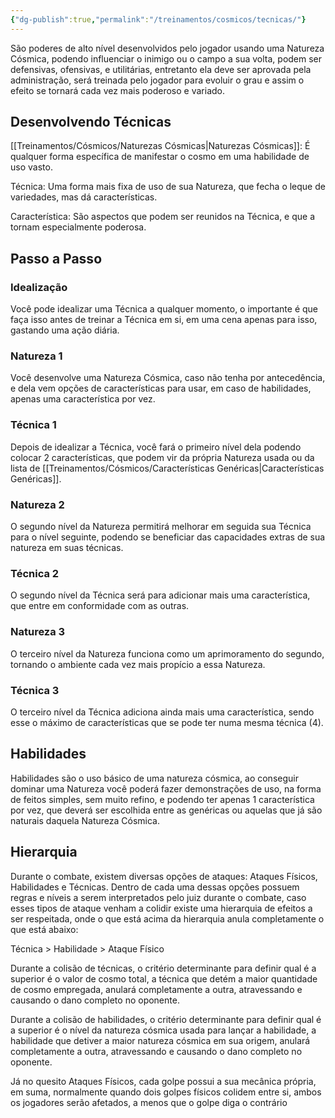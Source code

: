 ```yaml
---
{"dg-publish":true,"permalink":"/treinamentos/cosmicos/tecnicas/"}
---
```


São poderes de alto nível desenvolvidos pelo jogador usando uma Natureza Cósmica, podendo influenciar o inimigo ou o campo a sua volta, podem ser defensivas, ofensivas, e utilitárias, entretanto ela deve ser aprovada pela administração, será treinada pelo jogador para evoluir o grau e assim o efeito se tornará cada vez mais poderoso e variado.

## Desenvolvendo Técnicas

[[Treinamentos/Cósmicos/Naturezas Cósmicas\|Naturezas Cósmicas]]: É qualquer forma específica de manifestar o cosmo em uma habilidade de uso vasto.

Técnica: Uma forma mais fixa de uso de sua Natureza, que fecha o leque de variedades, mas dá características.

Característica: São aspectos que podem ser reunidos na Técnica, e que a tornam especialmente poderosa.

## Passo a Passo

### Idealização

Você pode idealizar uma Técnica a qualquer momento, o importante é que faça isso antes de treinar a Técnica em si, em uma cena apenas para isso, gastando uma ação diária.

### Natureza 1

Você desenvolve uma Natureza Cósmica, caso não tenha por antecedência, e dela vem opções de características para usar, em caso de habilidades, apenas uma característica por vez.

### Técnica 1

Depois de idealizar a Técnica, você fará o primeiro nível dela podendo colocar 2 características, que podem vir da própria Natureza usada ou da lista de [[Treinamentos/Cósmicos/Características Genéricas\|Características Genéricas]].

### Natureza 2

O segundo nível da Natureza permitirá melhorar em seguida sua Técnica para o nível seguinte, podendo se beneficiar das capacidades extras de sua natureza em suas técnicas.

### Técnica 2

O segundo nível da Técnica será para adicionar mais uma característica, que entre em conformidade com as outras.

### Natureza 3

O terceiro nível da Natureza funciona como um aprimoramento do segundo, tornando o ambiente cada vez mais propício a essa Natureza.

### Técnica 3

O terceiro nível da Técnica adiciona ainda mais uma característica, sendo esse o máximo de características que se pode ter numa mesma técnica (4).

## Habilidades

Habilidades são o uso básico de uma natureza cósmica, ao conseguir dominar uma Natureza você poderá fazer demonstrações de uso, na forma de feitos simples, sem muito refino, e podendo ter apenas 1 característica por vez, que deverá ser escolhida entre as genéricas ou aquelas que já são naturais daquela Natureza Cósmica.

## Hierarquia

Durante o combate, existem diversas opções de ataques: Ataques Físicos, Habilidades e Técnicas. Dentro de cada uma dessas opções possuem regras e níveis a serem interpretados pelo juiz durante o combate, caso esses tipos de ataque venham a colidir existe uma hierarquia de efeitos a ser respeitada, onde o que está acima da hierarquia anula completamente o que está abaixo:  
  
Técnica > Habilidade > Ataque Físico

  
Durante a colisão de técnicas, o critério determinante para definir qual é a superior é o valor de cosmo total, a técnica que detém a maior quantidade de cosmo empregada, anulará completamente a outra, atravessando e causando o dano completo no oponente.

  

Durante a colisão de habilidades, o critério determinante para definir qual é a superior é o nível da natureza cósmica usada para lançar a habilidade, a habilidade que detiver a maior natureza cósmica em sua origem, anulará completamente a outra, atravessando e causando o dano completo no oponente.

  

Já no quesito Ataques Físicos, cada golpe possui a sua mecânica própria, em suma, normalmente quando dois golpes físicos colidem entre si, ambos os jogadores serão afetados, a menos que o golpe diga o contrário


<script src="https://giscus.app/client.js"
        data-repo="Pl1z3r/suvantagi-wiki"
        data-repo-id="R_kgDONYZixw"
        data-category="Wiki Comments"
        data-category-id="DIC_kwDONYZix84Ck34K"
        data-mapping="pathname"
        data-strict="1"
        data-reactions-enabled="1"
        data-emit-metadata="0"
        data-input-position="top"
        data-theme="preferred_color_scheme"
        data-lang="pt"
        data-loading="lazy"
        crossorigin="anonymous"
        async>
</script>
